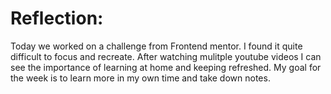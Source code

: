 <h1>Reflection:</h1>
<p>Today we worked on a challenge from Frontend mentor. I found it quite difficult to focus and recreate. After watching mulitple youtube videos I can see the importance of learning at home and keeping refreshed. My goal for the week is to learn more in my own time and take down notes.</p>